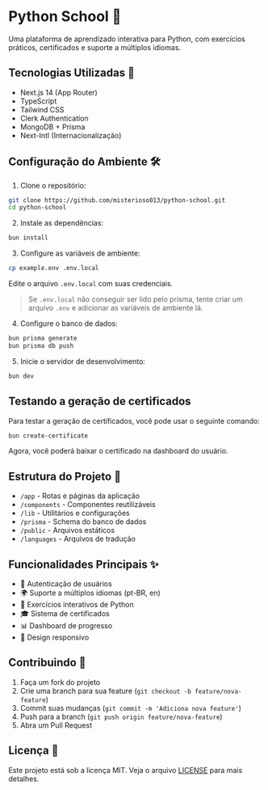 # Python School 🐍

Uma plataforma de aprendizado interativa para Python, com exercícios práticos, certificados e suporte a múltiplos idiomas.

## Tecnologias Utilizadas 🚀

- Next.js 14 (App Router)
- TypeScript
- Tailwind CSS
- Clerk Authentication
- MongoDB + Prisma
- Next-Intl (Internacionalização)

## Configuração do Ambiente 🛠️

1. Clone o repositório:
```bash
git clone https://github.com/misterioso013/python-school.git
cd python-school
```

2. Instale as dependências:
```bash
bun install
```

3. Configure as variáveis de ambiente:
```bash
cp example.env .env.local
```
Edite o arquivo `.env.local` com suas credenciais.

> Se `.env.local` não conseguir ser lido pelo prisma, tente criar um arquivo `.env` e adicionar as variáveis de ambiente lá.

4. Configure o banco de dados:
```bash
bun prisma generate
bun prisma db push
```

5. Inicie o servidor de desenvolvimento:
```bash
bun dev
```

## Testando a geração de certificados

Para testar a geração de certificados, você pode usar o seguinte comando:
```bash
bun create-certificate
```
Agora, você poderá baixar o certificado na dashboard do usuário.


## Estrutura do Projeto 📁

- `/app` - Rotas e páginas da aplicação
- `/components` - Componentes reutilizáveis
- `/lib` - Utilitários e configurações
- `/prisma` - Schema do banco de dados
- `/public` - Arquivos estáticos
- `/languages` - Arquivos de tradução

## Funcionalidades Principais ✨

- 🔐 Autenticação de usuários
- 🌍 Suporte a múltiplos idiomas (pt-BR, en)
- 📝 Exercícios interativos de Python
- 🎓 Sistema de certificados
- 📊 Dashboard de progresso
- 📱 Design responsivo

## Contribuindo 🤝

1. Faça um fork do projeto
2. Crie uma branch para sua feature (`git checkout -b feature/nova-feature`)
3. Commit suas mudanças (`git commit -m 'Adiciona nova feature'`)
4. Push para a branch (`git push origin feature/nova-feature`)
5. Abra um Pull Request

## Licença 📄

Este projeto está sob a licença MIT. Veja o arquivo [LICENSE](LICENSE) para mais detalhes.

